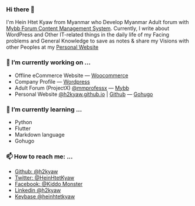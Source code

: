 ### Hi there 👋

I'm Hein Htet Kyaw from Myanmar who Develop Myanmar Adult forum with [Mybb Forum Content Management System](//mybb.com). Currently, I write about WordPress and Other IT-related things in the daily life of my Facing problems and General Knowledge to save as notes & share my Visions with other Peoples at my [Personal Website](//h2kyaw.github.io)

### 🔭 I’m currently working on ...
- Offline eCommerce Website ― [Woocommerce](//woocommerce.com)
- Company Profile ― [Wordpress](//wordpress.com)
- Adult Forum (ProjectX) [@mmprofessx](//github.com/mmprofessx) ― [Mybb](//mybb.com)
- Personal Website [@h2kyaw.github.io](//h2kyaw.github.io) | [Github](//github.com/h2kyaw/h2kyaw.github.io) ― [Gohugo](//gohugo.io)

### 🌱 I’m currently learning ...
- Python
- Flutter
- Markdown language
- Gohugo 

### 📫 How to reach me: ...
- [Github: @h2kyaw](//github.com/h2kyaw)
- [Twitter: @HeinHtetKyaw](//twitter.com/HeinHtetKyaw_)
- [Facebook: @Kiddo Monster](//www.fb.me/heinhtetkyaw.blog)
- [Linkedin @h2kyaw](//www.linkedin.com/in/h2kyaw)
- [Keybase @heinhtetkyaw](//keybase.io/heinhtetkyaw)
<!--

Here are some ideas to get you started:

- 👯 I’m looking to collaborate on ...
- 🤔 I’m looking for help with ...
- 💬 Ask me about ...
- 😄 Pronouns: ...
- ⚡ Fun fact: ...
-->
